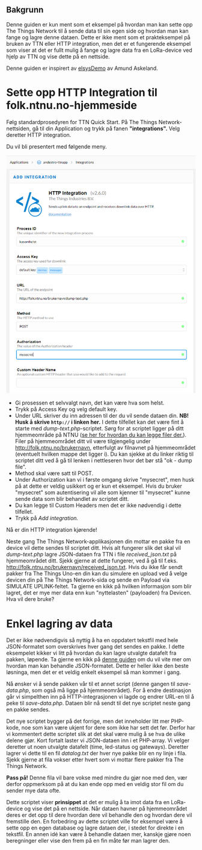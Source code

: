 ## Bakgrunn
Denne guiden er kun ment som et eksempel på hvordan man kan sette opp The Things Network til å sende data til sin egen side og hvordan man kan fange og lagre denne dataen. Dette er ikke ment som et prakteksempel på bruken av TTN eller HTTP integration, men det er et fungerende eksempel som viser at det er fullt mulig å fange og lagre data fra en LoRa-device ved hjelp av TTN og vise dette på en nettside. 

Denne guiden er inspirert av [elsysDemo](https://github.com/amundas/elsysDemo) av Amund Askeland.

# Sette opp HTTP Integration til folk.ntnu.no-hjemmeside
Følg standardprosedyren for TTN Quick Start.
På The Things Network-nettsiden, gå til din Application og trykk på fanen **"integrations".**
Velg deretter HTTP integration.

Du vil bli presentert med følgende meny.

<img src="img/add_integration.png">

* Gi prosessen et selvvalgt navn, det kan være hva som helst.
* Trykk på Access Key og velg default key.
* Under URL skriver du inn adressen til der du vil sende dataen din. **NB! Husk å skrive `http://` i linken her.** I dette tilfellet kan det være fint å starte med *dump-text.php*-scriptet. Sørg for at scriptet ligger på ditt hjemmeområde på NTNU ([se her for hvordan du kan legge filer der.](https://innsida.ntnu.no/wiki/-/wiki/Norsk/Koble+til+nettverksomr%C3%A5de+med+Windows)). Filer på hjemmeområdet ditt vil være tilgjengelig under http://folk.ntnu.no/brukernavn, etterfulgt av filnavnet på hjemmeområdet (eventuelt hvilken mappe det ligger i). Du kan sjekke at du linker riktig til scriptet ditt ved å gå til lenken i nettleseren hvor det bør stå "ok - dump file". 
* Method skal være satt til POST.
* Under Authorization kan vi i første omgang skrive "mysecret", men husk på at dette er veldig usikkert og er kun et eksempel. Hvis du bruker "mysecret" som autentisering vil alle som kjenner til "mysecret" kunne sende data som blir behandlet av scriptet ditt.
* Du kan legge til Custom Headers men det er ikke nødvendig i dette tilfellet.
* Trykk på *Add integration.* 

Nå er din HTTP integration kjørende!   

Neste gang The Things Network-applikasjonen din mottar en pakke fra en device vil dette sendes til scriptet ditt. Hvis alt fungerer slik det skal vil *dump-text.php* lagre JSON-dataen fra TTN i file *received_json.txt* på hjemmeområdet ditt. Sjekk gjerne at dette fungerer, ved å gå til f.eks. http://folk.ntnu.no/brukernavn/received_json.txt. Hvis du ikke får sendt pakker fra The Things Uno-en din kan du simulere en upload ved å velge devicen din på The Things Network-sida og sende en Payload via SIMULATE UPLINK-feltet. Ta gjerne en kikk på hvilken informasjon som blir lagret, det er mye mer data enn kun "nyttelasten" (payloaden) fra Devicen. Hva vil dere bruke? 

# Enkel lagring av data
Det er ikke nødvendigvis så nyttig å ha en oppdatert tekstfil med hele JSON-formatet som overskrives hver gang det sendes en pakke. I dette eksempelet kikker vi litt på hvordan du kan lagre utvalgte datafelt fra pakken, løpende. Ta gjerne en kikk på [denne guiden](https://www.taniarascia.com/how-to-use-json-data-with-php-or-javascript/) om du vil vite mer om hvordan man kan behandle JSON-formatet. Dette er heller ikke den beste løsninga, men det er et veldig enkelt eksempel så man kommer i gang. 

Nå ønsker vi å sende pakken vår til et annet script (denne gangen til *save-data.php*, som også må ligge på hjemmeområdet). For å endre destinasjon går vi simpelthen inn på HTTP-integrasjonen vi lagde og endrer URL-en til å peke til *save-data.php*. Dataen blir nå sendt til det nye scriptet neste gang en pakke sendes. 

Det nye scriptet bygger på det forrige, men det inneholder litt mer PHP-kode, noe som kan være ukjent for dere som ikke har sett det før. Derfor har vi kommentert dette scriptet slik at det skal være mulig å se hva de ulike delene gjør. Kort fortalt laster vi JSON-dataen inn i et PHP-array. Vi velger deretter ut noen utvalgte datafelt (time, led-status og gateways). Deretter lagrer vi dette til en fil *datalog.txt* der hver nye pakke blir en ny linje i fila. Sjekk gjerne at fila vokser etter hvert som vi mottar flere pakker fra The Things Network. 

**Pass på!** Denne fila vil bare vokse med mindre du gjør noe med den, vær derfor oppmerksom på at du kan ende opp med en veldig stor fil om du sender mye data ofte. 

Dette scriptet viser **prinsippet** at det er mulig å ta imot data fra en LoRa-device og vise det på en nettside. Når dataen havner på hjemmeområdet deres er det opp til dere hvordan dere vil behandle den og hvordan dere vil fremstille den. En forbedring av dette scriptet ville for eksempel være å sette opp en egen database og lagre dataen der, i stedet for direkte i en tekstfil. En annen idé kan være å behandle dataen mer, kanskje gjøre noen beregninger eller vise den frem på en fin måte før man lagrer den. 


